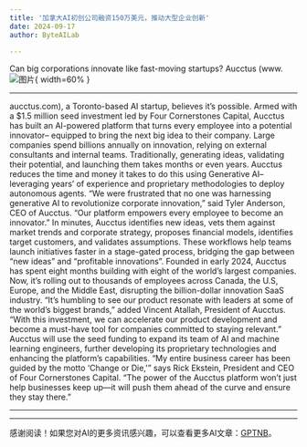 ```yaml
---
title: '加拿大AI初创公司融资150万美元，推动大型企业创新'
date: 2024-09-17
author: ByteAILab

---
```


Can big corporations innovate like fast-moving startups? Aucctus (www.![图片](https://ai-techpark.com/wp-content/uploads/2024/09/Canadian-960x540.jpg){ width=60% }

---
aucctus.com), a Toronto-based AI startup, believes it’s possible. Armed with a $1.5 million seed investment led by Four Cornerstones Capital, Aucctus has built an AI-powered platform that turns every employee into a potential innovator– equipped to bring the next big idea to their company. Large companies spend billions annually on innovation, relying on external consultants and internal teams. Traditionally, generating ideas, validating their potential, and launching them takes months or even years. Aucctus reduces the time and money it takes to do this using Generative AI– leveraging years’ of experience and proprietary methodologies to deploy autonomous agents. “We were frustrated that no one was harnessing generative AI to revolutionize corporate innovation,” said Tyler Anderson, CEO of Aucctus. “Our platform empowers every employee to become an innovator.” In minutes, Aucctus identifies new ideas, vets them against market trends and corporate strategy, proposes financial models, identifies target customers, and validates assumptions. These workflows help teams launch initiatives faster in a stage-gated process, bridging the gap between “new ideas” and “profitable innovations”. Founded in early 2024, Aucctus has spent eight months building with eight of the world’s largest companies. Now, it’s rolling out to thousands of employees across Canada, the U.S, Europe, and the Middle East, disrupting the billion-dollar innovation SaaS industry. “It’s humbling to see our product resonate with leaders at some of the world’s biggest brands,” added Vincent Atallah, President of Aucctus. “With this investment, we can accelerate our product development and become a must-have tool for companies committed to staying relevant.” Aucctus will use the seed funding to expand its team of AI and machine learning engineers, further developing its proprietary technologies and enhancing the platform’s capabilities. “My entire business career has been guided by the motto ‘Change or Die,'” says Rick Ekstein, President and CEO of Four Cornerstones Capital. “The power of the Aucctus platform won’t just help businesses keep up—it will push them ahead of the curve and ensure they stay there.”

---
---
感谢阅读！如果您对AI的更多资讯感兴趣，可以查看更多AI文章：[GPTNB](https://gptnb.com)。